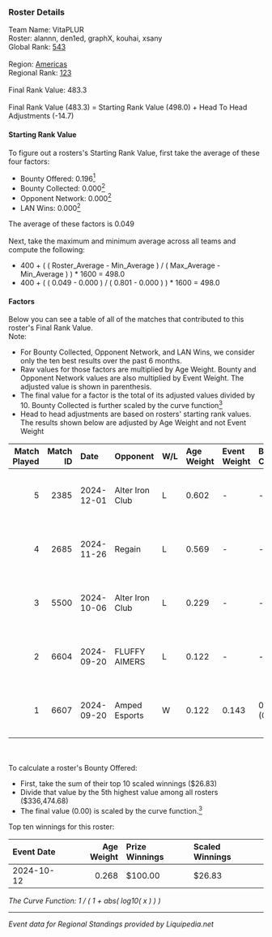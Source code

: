 ### Roster Details<br />
Team Name: VitaPLUR<br />
Roster: alannn, den1ed, graphX, kouhai, xsany<br />
Global Rank: [543](../standings_global.md)<br />
<br />
Region: [Americas]( ../standings_americas.md)<br />
Regional Rank: [123]( ../standings_americas.md)<br />
<br />
Final Rank Value:  483.3<br />
<br />
Final Rank Value (483.3) = Starting Rank Value (498.0) + Head To Head Adjustments (-14.7)<br />

#### Starting Rank Value<br />
To figure out a rosters's Starting Rank Value, first take the average of these four factors:<br />
- Bounty Offered: 0.196[<sup>1</sup>](#table2)
- Bounty Collected: 0.000[<sup>2</sup>](#table1)
- Opponent Network: 0.000[<sup>2</sup>](#table1)
- LAN Wins: 0.000[<sup>2</sup>](#table1)

The average of these factors is 0.049<br />
<br />
Next, take the maximum and minimum average across all teams and compute the following:<br />
- 400 + ( ( Roster_Average - Min_Average ) / ( Max_Average - Min_Average ) ) * 1600 = 498.0
- 400 + ( ( 0.049 - 0.000 ) / ( 0.801 - 0.000 ) ) * 1600 = 498.0


#### Factors<br />
Below you can see a table of all of the matches that contributed to this roster's Final Rank Value.<br />
Note:<br />

- For Bounty Collected, Opponent Network, and LAN Wins, we consider only the ten best results over the past 6 months.
- Raw values for those factors are multiplied by Age Weight. Bounty and Opponent Network values are also multiplied by Event Weight. The adjusted value is shown in parenthesis.
- The final value for a factor is the total of its adjusted values divided by 10. Bounty Collected is further scaled by the curve function[<sup>3</sup>](#curveFunction)
- Head to head adjustments are based on rosters' starting rank values. The results shown below are adjusted by Age Weight and not Event Weight
<span id="table1"></span><br />


| Match Played | Match ID | Date       | Opponent        | W/L | Age Weight | Event Weight | Bounty Collected | Opponent Network | LAN Wins  | H2H Adj. | Roster                                |
| -: | -: | :- | :- | :- | :- | :- | :- | :- | :- | -: | :- |
|            5 |     2385 | 2024-12-01 | Alter Iron Club | L   | 0.602      | -            | -                | -                | -         |    -4.62 | alannn, den1ed, graphX, kouhai, xsany |
|            4 |     2685 | 2024-11-26 | Regain          | L   | 0.569      | -            | -                | -                | -         |    -9.01 | alannn, den1ed, graphX, kouhai, xsany |
|            3 |     5500 | 2024-10-06 | Alter Iron Club | L   | 0.229      | -            | -                | -                | -         |    -1.84 | Beast, chante, graphX, kouhai, xsany  |
|            2 |     6604 | 2024-09-20 | FLUFFY AIMERS   | L   | 0.122      | -            | -                | -                | -         |    -0.59 | chante, graphX, kouhai, taggy, xsany  |
|            1 |     6607 | 2024-09-20 | Amped Esports   | W   | 0.122      | 0.143        | 0.000 (0.000)    | 0.000 (0.000)    | 0 (0.000) |     1.40 | chante, graphX, kouhai, taggy, xsany  |

<br />
<span id="table2"></span><br />
To calculate a roster's Bounty Offered:<br />

- First, take the sum of their top 10 scaled winnings ($26.83)
- Divide that value by the 5th highest value among all rosters ($336,474.68)
- The final value (0.00) is scaled by the curve function.[<sup>3</sup>](#curveFunction)

Top ten winnings for this roster:<br />

| Event Date | Age Weight | Prize Winnings | Scaled Winnings |
| :- | -: | :- | :- |
| 2024-10-12 |      0.268 | $100.00        | $26.83          |


<span id="curveFunction"></span>_The Curve Function: 1 / ( 1 + abs( log10( x ) ) )_<br />

---
_Event data for Regional Standings provided by Liquipedia.net_<br />
